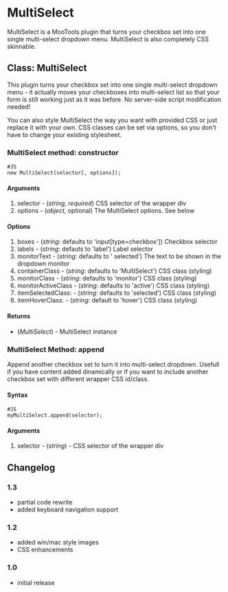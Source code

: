 MultiSelect
===============

MultiSelect is a MooTools plugin that turns your checkbox set into one single multi-select dropdown menu. MultiSelect is also completely CSS skinnable.


## Class: MultiSelect ##
This plugin turns your checkbox set into one single multi-select dropdown menu - it actually moves your checkboxes into multi-select list so that your form is still working just as it was before. No server-side script modification needed!

You can also style MultiSelect the way you want with provided CSS or just replace it with your own. CSS classes can be set via options, so you don't have to change your existing stylesheet.

### MultiSelect method: constructor ###

	#JS
	new MultiSelect(selector[, options]);

#### Arguments ####
1. selector - (*string*, *required*) CSS selector of the wrapper div
2. options - (*object*, optional) The MultiSelect options. See below

#### Options ####
1. boxes - (*string*: defaults to 'input[type=checkbox']) Checkbox selector
2. labels - (*string*: defauts to 'label') Label selector
3. monitorText - (*string*: defaults to ' selected') The text to be shown in the dropdown monitor
4. containerClass - (*string*: defaults to 'MultiSelect') CSS class (styling)
5. monitorClass - (*string*: defaults to 'monitor') CSS class (styling)
6. monitorActiveClass - (*string*: defaults to 'active') CSS class (styling)
7. itemSelectedClass: - (*string*: defaults to 'selected') CSS class (styling)
8. itemHoverClass: - (*string*: default to 'hover') CSS class (styling)

#### Returns ####

- (*MultiSelect*) - MultiSelect instance


### MultiSelect Method: append ###

Append another checkbox set to turn it into multi-select dropdown. Usefull if you have content added dinamically or if you want to include another checkbox set with different wrapper CSS id/class.

#### Syntax ####
	
	#JS
	myMultiSelect.append(selector);
	
#### Arguments ####

1. selector - (*string*) - CSS selector of the wrapper div

## Changelog ##
### 1.3 ###
- partial code rewrite
- added keyboard navigation support

### 1.2 ###
- added win/mac style images
- CSS enhancements

### 1.0 ###
- initial release